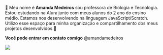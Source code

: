 
🖤 Meu nome é **Amanda Medeiros** sou professora de Biologia e Tecnologia. Estou estudando na Alura junto com meus alunos do 2 ano do ensino médio. Estamos nos desenvolvendo na linguagem JavaScript/Scratch. Utilizo esse espaço para minha organização e compartilhamento dos meus projetos desenvolvidos.🖤

**Você pode entrar em contato comigo**
@amandamedeiros

![](https://media1.tenor.com/m/LONk-FGS7KwAAAAC/amoeba-sisters.gif)
